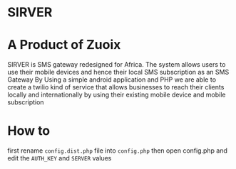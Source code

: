 # SIRVER
# A Product of Zuoix 
SIRVER is SMS gateway redesigned for Africa. The system allows users to use their mobile devices and hence their local SMS subscription as an SMS Gateway 
By Using a simple android application and PHP we are able to create a twilio kind of service that allows businesses to reach their clients locally and internationally by using their existing mobile device and mobile subscription 

# How to
first rename `config.dist.php` file into `config.php` then open config.php and edit the `AUTH_KEY` and `SERVER` values
